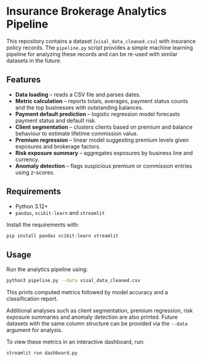 # Insurance Brokerage Analytics Pipeline

This repository contains a dataset (`visal_data_cleaned.csv`) with insurance policy records. The `pipeline.py` script provides a simple machine learning pipeline for analyzing these records and can be re-used with similar datasets in the future.

## Features

- **Data loading** – reads a CSV file and parses dates.
- **Metric calculation** – reports totals, averages, payment status counts and the top businesses with outstanding balances.
- **Payment default prediction** – logistic regression model forecasts payment status and default risk.
- **Client segmentation** – clusters clients based on premium and balance behaviour to estimate lifetime commission value.
- **Premium regression** – linear model suggesting premium levels given exposures and brokerage factors.
- **Risk exposure summary** – aggregates exposures by business line and currency.
- **Anomaly detection** – flags suspicious premium or commission entries using z-scores.

## Requirements

- Python 3.12+
- `pandas`, `scikit-learn` and `streamlit`

Install the requirements with:

```bash
pip install pandas scikit-learn streamlit
```

## Usage

Run the analytics pipeline using:

```bash
python3 pipeline.py --data visal_data_cleaned.csv
```

This prints computed metrics followed by model accuracy and a classification report.

Additional analyses such as client segmentation, premium regression, risk exposure summaries and anomaly detection are also printed. Future datasets with the same column structure can be provided via the `--data` argument for analysis.

To view these metrics in an interactive dashboard, run:

```bash
streamlit run dashboard.py
```

